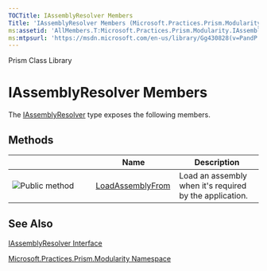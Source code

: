 ```yaml
---
TOCTitle: IAssemblyResolver Members
Title: 'IAssemblyResolver Members (Microsoft.Practices.Prism.Modularity)'
ms:assetid: 'AllMembers.T:Microsoft.Practices.Prism.Modularity.IAssemblyResolver'
ms:mtpsurl: 'https://msdn.microsoft.com/en-us/library/Gg430828(v=PandP.50)'
---
```


Prism Class Library

IAssemblyResolver Members
=========================

The [IAssemblyResolver](https://msdn.microsoft.com/t:microsoft.practices.prism.modularity.iassemblyresolver) type exposes the following members.

Methods
-------

<span id="methodTableToggle"></span>
<table>
<colgroup>
<col width="33%" />
<col width="33%" />
<col width="33%" />
</colgroup>
<thead>
<tr class="header">
<th> </th>
<th>Name</th>
<th>Description</th>
</tr>
</thead>
<tbody>
<tr class="odd">
<td><img src="https://msdn.microsoft.com/en-us/Gg430828.pubmethod(en-us,PandP.50).gif" title="Public method" /></td>
<td><a href="https://msdn.microsoft.com/m:microsoft.practices.prism.modularity.iassemblyresolver.loadassemblyfrom(system.string)">LoadAssemblyFrom</a></td>
<td><div class="summary">
Load an assembly when it's required by the application.
</div></td>
</tr>
</tbody>
</table>

See Also
--------

<span id="seeAlsoToggle"></span>
[IAssemblyResolver Interface](https://msdn.microsoft.com/t:microsoft.practices.prism.modularity.iassemblyresolver)

[Microsoft.Practices.Prism.Modularity Namespace](https://msdn.microsoft.com/n:microsoft.practices.prism.modularity)
